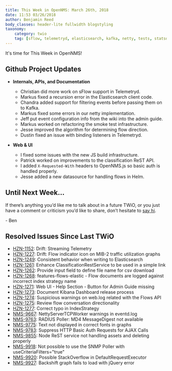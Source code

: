 ```yaml
---
title: This Week in OpenNMS: March 26th, 2018
date: 11:53 03/26/2018
author: Benjamin Reed
body_classes: header-lite fullwidth blogstyling
taxonomy:
    category: twio
    tag: [sflow, telemetryd, elasticsearch, kafka, netty, tests, statsd, classification, helm]
---
```


It's time for This Week in OpenNMS!

<!-- git log --author=bamboo@opennms.org --invert-grep --all --no-merges --since='2018-03-19 00:00:00' --until='2018-03-26 00:00:00' --format='%Cblue%ai %Cgreen%aN %Creset%s %Cblue(%H)%Cred%d' --author-date-order | sort | less -R -->

## Github Project Updates

* __Internals, APIs, and Documentation__

  * Christian did more work on sFlow support in Telemetryd.
  * Markus fixed a recursion error in the Elasticsearch client code.
  * Chandra added support for filtering events before passing them on to Kafka.
  * Markus fixed some errors in our netty implementation.
  * Jeff put event configuration info from the wiki into the admin guide.
  * Markus worked on refactoring the smoke test infrastructure.
  * Jesse improved the algorithm for determining flow direction.
  * Dustin fixed an issue with binding listeners in Telemetryd.

* __Web & UI__

  * I fixed some issues with the new JS build infrastructure.
  * Patrick worked on improvements to the classification ReST API.
  * I added `X-Requested-With` headers to OpenNMS.js so basic auth is handled properly.
  * Jesse added a new datasource for handling flows in Helm.

<!--
## Upcoming Events and Appearances

* __[Ohio State Open Source Club - March 22nd, 2018](https://opensource.osu.edu/events/)__

  Tarus will be [speaking at the Ohio State Open Source Club](https://opensource.osu.edu/events/) on Thursday, March 22nd.
-->

## Until Next Week…

If there’s anything you’d like me to talk about in a future TWiO, or you just have a comment or criticism you’d like to share, don’t hesitate to [say hi](mailto:twio@opennms.org).

\- Ben

<!--
  https://github.com/OpenNMS/twio-fodder/blob/master/scripts/twio-issues-list.pl
-->

## Resolved Issues Since Last TWiO

* [HZN-1152](https://issues.opennms.org/browse/HZN-1152): Drift: Streaming Telemetry
* [HZN-1227](https://issues.opennms.org/browse/HZN-1227): Drift: Flow indicator icon on MIB-2 traffic utilization graphs
* [HZN-1249](https://issues.opennms.org/browse/HZN-1249): Consistent behavior when writing to Elasticsearch
* [HZN-1261](https://issues.opennms.org/browse/HZN-1261): Enhance ClassificationRestService to be used in a simple link
* [HZN-1262](https://issues.opennms.org/browse/HZN-1262): Provide input field to define file name for csv download
* [HZN-1268](https://issues.opennms.org/browse/HZN-1268): features-flows-elastic - Flow documents are logged against incorrect index strategy name
* [HZN-1271](https://issues.opennms.org/browse/HZN-1271): Web UI - Help Section - Button for Admin Guide missing
* [HZN-1273](https://issues.opennms.org/browse/HZN-1273): Document Kibana Dashboard release process
* [HZN-1274](https://issues.opennms.org/browse/HZN-1274): Suspicious warnings on web.log related with the Flows API
* [HZN-1275](https://issues.opennms.org/browse/HZN-1275): Review flow conversation directionality
* [HZN-1277](https://issues.opennms.org/browse/HZN-1277): Correct typo in IndexStrategy
* [NMS-9667](https://issues.opennms.org/browse/NMS-9667): NettyServerTCPWorker warnings in eventd.log
* [NMS-9763](https://issues.opennms.org/browse/NMS-9763): RADIUS Poller: MD4 MessageDigest not available
* [NMS-9775](https://issues.opennms.org/browse/NMS-9775): Text not displayed in correct fonts in graphs
* [NMS-9783](https://issues.opennms.org/browse/NMS-9783): Suppress HTTP Basic Auth Requests for AJAX Calls
* [NMS-9855](https://issues.opennms.org/browse/NMS-9855): Node ReST service not handling assets and deleting properly
* [NMS-9918](https://issues.opennms.org/browse/NMS-9918): Not possible to use the SNMP Poller with useCriteriaFilters="true"
* [NMS-9920](https://issues.opennms.org/browse/NMS-9920): Possible StackOverflow in DefaultRequestExecutor
* [NMS-9927](https://issues.opennms.org/browse/NMS-9927): Backshift graph fails to load with jQuery error